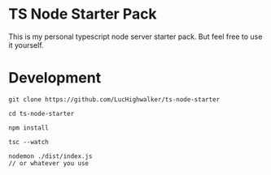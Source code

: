  # TS Node Starter Pack

 This is my personal typescript node server starter pack. But feel free to use it yourself.

 # Development

```    
git clone https://github.com/LucHighwalker/ts-node-starter

cd ts-node-starter

npm install

tsc --watch

nodemon ./dist/index.js
// or whatever you use
```